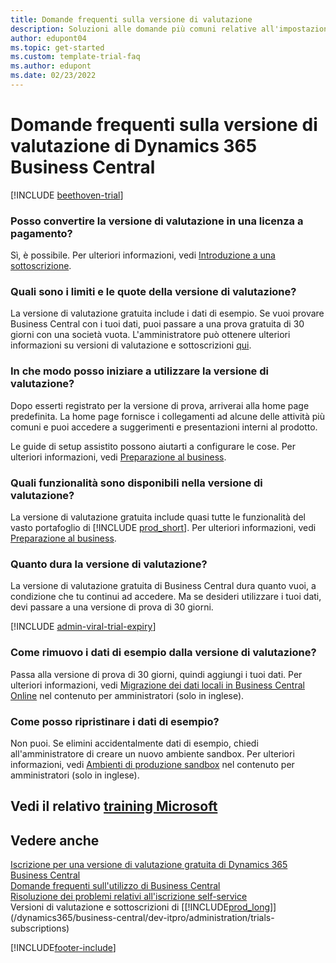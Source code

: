 ```yaml
---  
title: Domande frequenti sulla versione di valutazione
description: Soluzioni alle domande più comuni relative all'impostazione e alla gestione della versione di valutazione di Dynamics 365 Business Central. Scopri come risolvere problemi specifici della piattaforma e dell'app.
author: edupont04
ms.topic: get-started
ms.custom: template-trial-faq
ms.author: edupont
ms.date: 02/23/2022
---
```


# <a name="dynamics-365-business-central-trial-faq" />Domande frequenti sulla versione di valutazione di Dynamics 365 Business Central

[!INCLUDE [beethoven-trial](includes/beethoven-trial.md)]

### <a name="can-i-convert-the-trial-to-a-paid-license" />Posso convertire la versione di valutazione in una licenza a pagamento?

Sì, è possibile. Per ulteriori informazioni, vedi [Introduzione a una sottoscrizione](trial-signup.md#get-started-with-a-subscription).  

### <a name="what-are-the-trial-limits-and-quotas" />Quali sono i limiti e le quote della versione di valutazione?

La versione di valutazione gratuita include i dati di esempio. Se vuoi provare Business Central con i tuoi dati, puoi passare a una prova gratuita di 30 giorni con una società vuota. L'amministratore può ottenere ulteriori informazioni su versioni di valutazione e sottoscrizioni [qui](/dynamics365/business-central/dev-itpro/administration/trials-subscriptions).  

### <a name="how-do-i-start-using-the-trial" />In che modo posso iniziare a utilizzare la versione di valutazione?

Dopo esserti registrato per la versione di prova, arriverai alla home page predefinita. La home page fornisce i collegamenti ad alcune delle attività più comuni e puoi accedere a suggerimenti e presentazioni interni al prodotto.  

Le guide di setup assistito possono aiutarti a configurare le cose. Per ulteriori informazioni, vedi [Preparazione al business](ui-get-ready-business.md).  

### <a name="what-features-are-available-in-the-trial" />Quali funzionalità sono disponibili nella versione di valutazione?

La versione di valutazione gratuita include quasi tutte le funzionalità del vasto portafoglio di [!INCLUDE [prod_short](includes/prod_short.md)]. Per ulteriori informazioni, vedi [Preparazione al business](ui-get-ready-business.md).  

### <a name="how-long-does-the-trial-last" />Quanto dura la versione di valutazione?

La versione di valutazione gratuita di Business Central dura quanto vuoi, a condizione che tu continui ad accedere. Ma se desideri utilizzare i tuoi dati, devi passare a una versione di prova di 30 giorni.  

[!INCLUDE [admin-viral-trial-expiry](includes/admin-viral-trial-expiry.md)]

### <a name="how-do-i-remove-sample-data-from-the-trial" />Come rimuovo i dati di esempio dalla versione di valutazione?

Passa alla versione di prova di 30 giorni, quindi aggiungi i tuoi dati. Per ulteriori informazioni, vedi [Migrazione dei dati locali in Business Central Online](/dynamics365/business-central/dev-itpro/administration/migrate-data) nel contenuto per amministratori (solo in inglese).  

### <a name="how-do-i-restore-sample-data" />Come posso ripristinare i dati di esempio?

Non puoi. Se elimini accidentalmente dati di esempio, chiedi all'amministratore di creare un nuovo ambiente sandbox. Per ulteriori informazioni, vedi [Ambienti di produzione sandbox](/dynamics365/business-central/dev-itpro/administration/environment-types) nel contenuto per amministratori (solo in inglese).  

## <a name="see-related-microsoft-training" />Vedi il relativo [training Microsoft](/training/modules/trial-dynamics-365-business-central/)

## <a name="see-also" />Vedere anche

[Iscrizione per una versione di valutazione gratuita di Dynamics 365 Business Central](trial-signup.md)  
[Domande frequenti sull'utilizzo di Business Central](across-faq.yml)  
[Risoluzione dei problemi relativi all'iscrizione self-service](ui-troubleshoot-self-signup.md)  
Versioni di valutazione e sottoscrizioni di [[!INCLUDE[prod_long](includes/prod_long.md)]](/dynamics365/business-central/dev-itpro/administration/trials-subscriptions)  


[!INCLUDE[footer-include](includes/footer-banner.md)]
